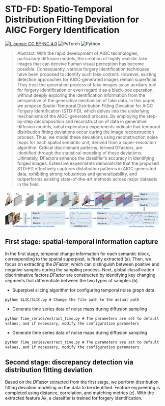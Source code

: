 # STD-FD: Spatio-Temporal Distribution Fitting Deviation for AIGC Forgery Identification
[![License: CC BY-NC 4.0](https://img.shields.io/badge/License-CC_BY--NC_4.0-brightgreen.svg)](https://creativecommons.org/licenses/by-nc/4.0/) ![PyTorch](https://img.shields.io/badge/PyTorch-1.13-brightgreen) ![Python](https://img.shields.io/badge/Python-3.7.2-brightgreen)
> Abstract: With the rapid development of AIGC technologies, particularly diffusion models, the creation of highly realistic fake images that can deceive human visual perception has become possible. Consequently, various forgery identification techniques have been proposed to identify such fake content. However, existing detection approaches for AIGC-generated images remain superficial. They treat the generation process of fake images as an auxiliary tool for forgery identification or even regard it as a black-box operation, without deeply exploring the identification information from the perspective of the generative mechanism of fake data. In this paper, we propose Spatio-Temporal Distribution Fitting Deviation for AIGC Forgery Identification (STD-FD), which delves into the underlying mechanisms of the AIGC-generated process. By employing the step-by-step decomposition and reconstruction of data in generative diffusion models, initial exploratory experiments indicate that temporal distribution fitting deviations occur during the image reconstruction process. Thus, we model these deviations using reconstruction noise maps for each spatial semantic unit, derived from a super-resolution algorithm. Critical discriminant patterns, termed DFactors, are identified through the statistical modeling of these deviations. Ultimately, DFactors enhance the classifier’s accuracy in identifying forged images. Extensive experiments demonstrate that the proposed STD-FD effectively captures distribution patterns in AIGC-generated data, exhibiting strong robustness and generalizability, and outperforms existing state-of-the-art methods across major datasets in the field.
<p align="center"> 
<img src="main.jpg">
</p>

## First stage: spatial-temporal information capture
In the first stage, temporal change information for each semantic block, corresponding to the spatial superpixel, is firstly extracted (a). Then, we focus on extracting the 𝐷𝐹𝑎𝑐𝑡𝑜𝑟, which can distinguish between positive and negative samples during the sampling process. Next, global classification discriminative factors 𝐷𝐹𝑎𝑐𝑡𝑜𝑟 are constructed by identifying key changing segments that differentiate between the two types of samples (b).

- Superpixel slicing algorithm for configuring temporal noise graph data
```
python SLIC/SLIC.py # Change the file path to the actual path
```
- Generate time series data of noise maps during diffusion sampling
```
python Time_series/extract_time.py # The parameters are set to default values, and if necessary, modify the configuration parameters
```
- Generate time series data of noise maps during diffusion sampling
```
python Time_series/extract_time.py # The parameters are set to default values, and if necessary, modify the configuration parameters
```
## Second stage: discrepancy detection via distribution fitting deviation
Based on the 𝐷𝐹𝑎𝑐𝑡𝑜𝑟 extracted from the first stage, we perform distribution fitting deviation modeling on the data to be identified. Feature engineering is completed using distance, correlation, and matching metrics (c). With the extracted
feature A𝑘, a classifier is trained for forgery identification.
